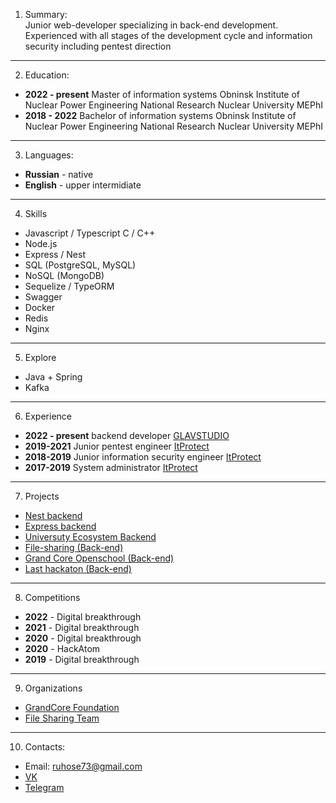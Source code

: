 1. Summary:  
Junior web-developer specializing in back-end 
development. Experienced with all stages of the 
development cycle and information security 
including pentest direction

---
2. Education:
*  **2022 - present** Master of information systems Obninsk Institute of Nuclear Power Engineering National Research Nuclear University MEPhI
*  **2018 - 2022** Bachelor of information systems Obninsk Institute of Nuclear Power Engineering National Research Nuclear University MEPhI

---
3. Languages:
*  **Russian** - native
*  **English** - upper intermidiate

---
4. Skills
*  Javascript / Typescript C / C++
*  Node.js
*  Express / Nest
*  SQL (PostgreSQL, MySQL)
*  NoSQL (MongoDB)
*  Sequelize / TypeORM
*  Swagger
*  Docker
*  Redis
*  Nginx

---
5. Explore
*  Java + Spring
*  Kafka

---
6. Experience
*  **2022 - present** backend developer [GLAVSTUDIO](http://glstd.pro/)
*  **2019-2021** Junior pentest engineer [ItProtect](https://itprotect.ru/)
*  **2018-2019** Junior information security engineer [ItProtect](https://itprotect.ru/)
*  **2017-2019** System administrator [ItProtect](https://itprotect.ru/)

---
7. Projects
*  [Nest backend](https://github.com/ruhose73/test-backend-nest)
*  [Express backend](https://github.com/ruhose73/test-backend)
*  [Universuty Ecosystem Backend](https://github.com/ruhose73/university-ecosystem-back)
*  [File-sharing (Back-end)](https://github.com/file-sharing-erp-team/file-sharing)
*  [Grand Core Openschool (Back-end)](https://github.com/grandcore/openschool)
*  [Last hackaton (Back-end)](https://github.com/badcodeTeam/code)

---
8. Competitions
*  **2022** - Digital breakthrough
*  **2021** - Digital breakthrough
*  **2020** - Digital breakthrough
*  **2020** - HackAtom
*  **2019** - Digital breakthrough

---
9. Organizations
*  [GrandCore Foundation](https://github.com/grandcore)
*  [File Sharing Team](https://github.com/file-sharing-erp-team)

---
10. Contacts:
*  Email: ruhose73@gmail.com
*  [VK](https://vk.com/chegevarys)
*  [Telegram](https://t.me/Toropcha)
